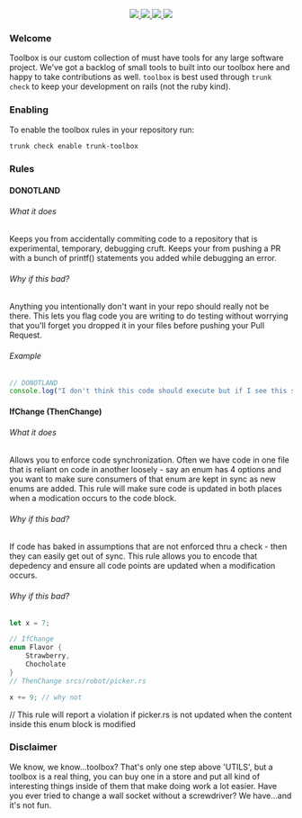<!-- trunk-ignore-all(trunk-toolbox) -->
<!-- trunk-ignore(markdownlint/MD041) -->
<!-- trunk-ignore(markdownlint/MD024) -->
<p align="center">
  <a href="https://marketplace.visualstudio.com/items?itemName=Trunk.io">
    <img src="https://img.shields.io/visual-studio-marketplace/i/Trunk.io?logo=visualstudiocode"/>
  </a>
  <a href="https://slack.trunk.io">
    <img src="https://img.shields.io/badge/slack-slack.trunk.io-blue?logo=slack"/>
  </a>
  <a href="https://docs.trunk.io">
    <img src="https://img.shields.io/badge/docs.trunk.io-7f7fcc?label=docs&logo=readthedocs&labelColor=555555&logoColor=ffffff"/>
  </a>
    <a href="https://trunk.io">
    <img src="https://img.shields.io/badge/trunk.io-enabled-brightgreen?logo=data:image/svg%2bxml;base64,PHN2ZyB4bWxucz0iaHR0cDovL3d3dy53My5vcmcvMjAwMC9zdmciIGZpbGw9Im5vbmUiIHN0cm9rZT0iI0ZGRiIgc3Ryb2tlLXdpZHRoPSIxMSIgdmlld0JveD0iMCAwIDEwMSAxMDEiPjxwYXRoIGQ9Ik01MC41IDk1LjVhNDUgNDUgMCAxIDAtNDUtNDVtNDUtMzBhMzAgMzAgMCAwIDAtMzAgMzBtNDUgMGExNSAxNSAwIDAgMC0zMCAwIi8+PC9zdmc+"/>
  </a>
</p>

### Welcome

Toolbox is our custom collection of must have tools for any large software project. We've got a backlog of small tools to built into our toolbox here and happy to take contributions as well. `toolbox` is best used through `trunk check` to keep your development on rails (not the ruby kind).

### Enabling

To enable the toolbox rules in your repository run:

```bash
trunk check enable trunk-toolbox
```

### Rules

#### DONOTLAND

###### What it does

Keeps you from accidentally commiting code to a repository that is experimental, temporary, debugging cruft. Keeps your from pushing a PR with a bunch of printf() statements you added while debugging an error.

###### Why if this bad?

Anything you intentionally don't want in your repo should really not be there. This lets you flag code you are writing to do testing without worrying that you'll forget you dropped it in your files before pushing your Pull Request.

###### Example

```typescript
// DONOTLAND
console.log("I don't think this code should execute but if I see this statement in the logs...it has.);
```

#### IfChange (ThenChange)

###### What it does

Allows you to enforce code synchronization. Often we have code in one file that is reliant on code in another loosely - say an enum has 4 options and you want to make sure consumers of that enum are kept in sync as new enums are added. This rule will make sure code is updated in both places when a modication occurs to the code block.

###### Why if this bad?

If code has baked in assumptions that are not enforced thru a check - then they can easily get out of sync. This rule allows you to encode that depedency and ensure all code points are updated when a modification occurs.

###### Why if this bad?

```rust
let x = 7;

// IfChange
enum Flavor {
    Strawberry,
    Chocholate
}
// ThenChange srcs/robot/picker.rs

x += 9; // why not
```

// This rule will report a violation if picker.rs is not updated when the content inside this enum block is modified

### Disclaimer

We know, we know...toolbox? That's only one step above 'UTILS', but a toolbox is a real thing, you can buy one in a store and put all kind of interesting things inside of them that make doing work a lot easier. Have you ever tried to change a wall socket without a screwdriver? We have...and it's not fun.
